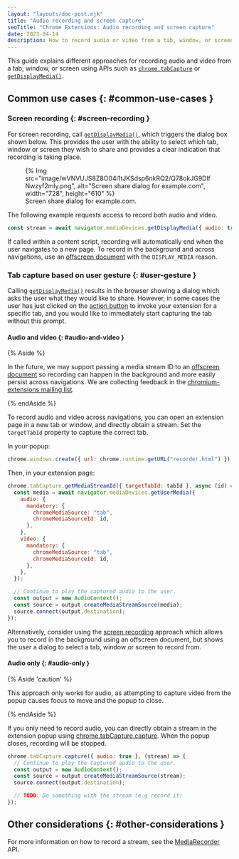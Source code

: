 ```yaml
---
layout: "layouts/doc-post.njk"
title: "Audio recording and screen capture"
seoTitle: "Chrome Extensions: Audio recording and screen capture"
date: 2023-04-14
description: How to record audio or video from a tab, window, or screen.
---
```


This guide explains different approaches for recording audio and video from a tab, window, or
screen using APIs such as [`chrome.tabCapture`][tabcapture] or
[`getDisplayMedia()`][get-display-media].

## Common use cases {: #common-use-cases }

### Screen recording {: #screen-recording }

For screen recording, call [`getDisplayMedia()`][get-display-media], which triggers the dialog box
shown below. This provides the user with the ability to select which tab, window or screen they wish
to share and provides a clear indication that recording is taking place.

<figure data-size="full">
  {% Img src="image/wVNVUJS8Z8O04i1tJKSdsp6nkRQ2/Q78okJG9DlfNwzyf2mly.png", alt="Screen share dialog for example.com", width="728", height="610" %}
  <figcaption>Screen share dialog for example.com.</figcaption>
</figure>

The following example requests access to record both audio and video.

```js
const stream = await navigator.mediaDevices.getDisplayMedia({ audio: true, video: true });
```

If called within a content script, recording will automatically end when the user navigates to a new
page. To record in the background and across navigations, use an
[offscreen document][offscreen-documents] with the `DISPLAY_MEDIA` reason.

### Tab capture based on user gesture {: #user-gesture }

Calling [`getDisplayMedia()`][get-display-media] results in the browser showing a dialog which asks
the user what they would like to share. However, in some cases the user has just clicked on the
[action button][action-button] to invoke your extension for a specific tab, and you would like to
immediately start capturing the tab without this prompt.

#### Audio and video {: #audio-and-video }

{% Aside %}

In the future, we may support passing a media stream ID to an
[offscreen document][offscreen-documents] so recording can happen in the background and more easily
persist across navigations. We are collecting feedback in the
[chromium-extensions mailing list][feedback-mailing-list].

{% endAside %}

To record audio and video across navigations, you can open an extension page in a new tab or window,
and directly obtain a stream. Set the `targetTabId` property to capture the correct tab.

In your popup:

```js
chrome.windows.create({ url: chrome.runtime.getURL("recorder.html") });
```

Then, in your extension page:

```js
chrome.tabCapture.getMediaStreamId({ targetTabId: tabId }, async (id) => {
  const media = await navigator.mediaDevices.getUserMedia({
    audio: {
      mandatory: {
        chromeMediaSource: "tab",
        chromeMediaSourceId: id,
      },
    },
    video: {
      mandatory: {
        chromeMediaSource: "tab",
        chromeMediaSourceId: id,
      },
    },
  });

  // Continue to play the captured audio to the user.
  const output = new AudioContext();
  const source = output.createMediaStreamSource(media);
  source.connect(output.destination);
});
```

Alternatively, consider using the [screen recording](#screen-recording) approach which allows you to
record in the background using an offscreen document, but shows the user a dialog to select a tab,
window or screen to record from.

#### Audio only {: #audio-only }

{% Aside 'caution' %}

This approach only works for audio, as attempting to capture video from the popup causes
focus to move and the popup to close.

{% endAside %}

If you only need to record audio, you can directly obtain a stream in the extension popup using
[chrome.tabCapture.capture][tabcapture-capture]. When the popup closes, recording will be stopped.

```js
chrome.tabCapture.capture({ audio: true }, (stream) => {
  // Continue to play the captured audio to the user.
  const output = new AudioContext();
  const source = output.createMediaStreamSource(stream);
  source.connect(output.destination);

  // TODO: Do something with the stream (e.g record it)
});
```

## Other considerations {: #other-considerations }

For more information on how to record a stream, see the [MediaRecorder][media-recorder] API.

[tabcapture]: /docs/extensions/reference/tabCapture
[tabcapture-capture]: /docs/extensions/reference/tabCapture/#method-capture
[tabcapture-media-stream-id]: /docs/extensions/reference/tabCapture/#method-getMediaStreamId
[get-display-media]: https://developer.mozilla.org/en-US/docs/Web/API/MediaDevices/getDisplayMedia
[offscreen-documents]: /blog/Offscreen-Documents-in-Manifest-v3/
[feedback-mailing-list]: https://groups.google.com/a/chromium.org/g/chromium-extensions/c/Ef08XtOOyoI/m/L5HM7yPsBAAJ
[media-recorder]: https://developer.mozilla.org/en-US/docs/Web/API/MediaRecorder
[action-button]: /docs/extensions/mv3/user_interface/#action
